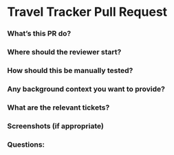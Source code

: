 # Travel Tracker Pull Request

### What’s this PR do?  

### Where should the reviewer start?  

### How should this be manually tested?  

### Any background context you want to provide?  

### What are the relevant tickets?  

### Screenshots (if appropriate)  

### Questions: 